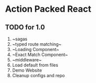 # Action Packed React

## TODO for 1.0

1. ~sagas
2. ~typed route matching~
3. ~Loading Component~
4. ~Exact Match Component~
5. ~middleware~
6. Load default from files
7. Demo Website
8. Cleanup configs and repo
